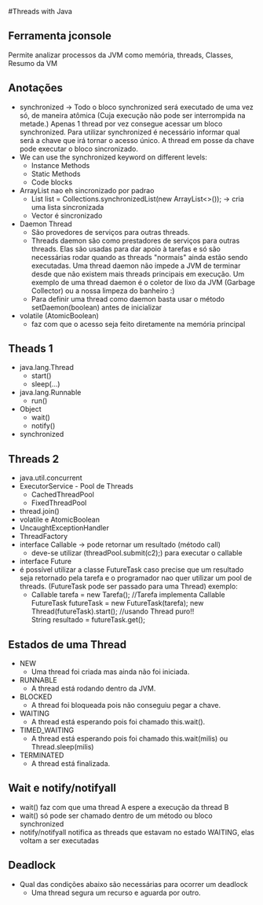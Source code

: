 #Threads with Java

## Ferramenta jconsole
Permite analizar processos da JVM como memória, threads, Classes, Resumo da VM

## Anotações
* synchronized -> Todo o bloco synchronized será executado de uma vez só, de maneira atômica (Cuja execução não pode ser interrompida na metade.) 
Apenas 1 thread por vez consegue acessar um bloco synchronized. 
Para utilizar synchronized é necessário informar qual será a chave que irá tornar o acesso único. A thread em posse da chave pode executar o bloco
sincronizado.
* We can use the synchronized keyword on different levels:
  * Instance Methods
  * Static Methods
  * Code blocks
* ArrayList nao eh sincronizado por padrao
  * List<String> list = Collections.synchronizedList(new ArrayList<>()); -> cria uma lista sincronizada
  * Vector é sincronizado 
* Daemon Thread
  * São provedores de serviços para outras threads.
  * Threads daemon são como prestadores de serviços para outras threads. 
  Elas são usadas para dar apoio à tarefas e só são necessárias rodar quando as threads "normais" ainda estão sendo executadas. 
  Uma thread daemon não impede a JVM de terminar desde que não existem mais threads principais em execução. 
  Um exemplo de uma thread daemon é o coletor de lixo da JVM (Garbage Collector) ou a nossa limpeza do banheiro :)
  * Para definir uma thread como daemon basta usar o método setDaemon(boolean) antes de inicializar
* volatile (AtomicBoolean)
  * faz com que o acesso seja feito diretamente na memória principal

## Theads 1
* java.lang.Thread
  * start()
  * sleep(...)
* java.lang.Runnable
  * run()
* Object
  * wait()
  * notify()
* synchronized


## Threads 2
* java.util.concurrent
* ExecutorService - Pool de Threads
  * CachedThreadPool
  * FixedThreadPool
* thread.join()
* volatile e AtomicBoolean
* UncaughtExceptionHandler
* ThreadFactory
* interface Callable -> pode retornar um resultado (método call)
  * deve-se utilizar (threadPool.submit(c2);) para executar o callable
* interface Future
* é possível utilizar a classe FutureTask caso precise que um resultado seja retornado pela tarefa 
e o programador nao quer utilizar um pool de 
threads. (FutureTask pode ser passado para uma Thread) exemplo:
  * Callable<String> tarefa = new Tarefa(); //Tarefa implementa Callable
    FutureTask<String> futureTask = new FutureTask<String>(tarefa);
    new Thread(futureTask).start(); //usando Thread puro!!            
    String resultado = futureTask.get(); 


## Estados de uma Thread
* NEW
  * Uma thread foi criada mas ainda não foi iniciada.
* RUNNABLE
  * A thread está rodando dentro da JVM.
* BLOCKED
  * A thread foi bloqueada pois não conseguiu pegar a chave.
* WAITING
  * A thread está esperando pois foi chamado this.wait().
* TIMED_WAITING
  * A thread está esperando pois foi chamado this.wait(milis) ou Thread.sleep(milis)
* TERMINATED
  * A thread está finalizada.

## Wait e notify/notifyall
* wait() faz com que uma thread A espere a execução da thread B
* wait() só pode ser chamado dentro de um método ou bloco synchronized
* notify/notifyall notifica as threads que estavam no estado WAITING, elas voltam a ser executadas

## Deadlock
* Qual das condições abaixo são necessárias para ocorrer um deadlock
  * Uma thread segura um recurso e aguarda por outro.

